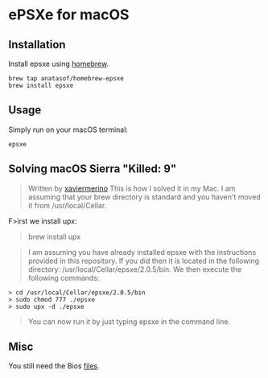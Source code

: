 # ePSXe for macOS

## Installation
Install epsxe using [homebrew](http://brew.sh).

<pre><code>brew tap anatasof/homebrew-epsxe
brew install epsxe</code></pre>

## Usage
Simply run on your macOS terminal:
<pre><code>epsxe</code></pre>

## Solving macOS Sierra "Killed: 9"
> Written by [xaviermerino](https://github.com/xaviermerino)
> This is how I solved it in my Mac.
> I am assuming that your brew directory is standard and you haven't moved it from /usr/local/Cellar.

F>irst we install upx:

> brew install upx

> I am assuming you have already installed epsxe with the instructions provided in this repository. If you did then it is located in the following directory: /usr/local/Cellar/epsxe/2.0.5/bin. We then execute the following commands:

```
> cd /usr/local/Cellar/epsxe/2.0.5/bin
> sudo chmod 777 ./epsxe
> sudo upx -d ./epsxe
```

> You can now run it by just typing epsxe in the command line.

## Misc
You still need the Bios [files](https://drive.google.com/folderview?id=0B9qkQI5pox1jZFBNdnlFUHVweU0&usp=sharing).